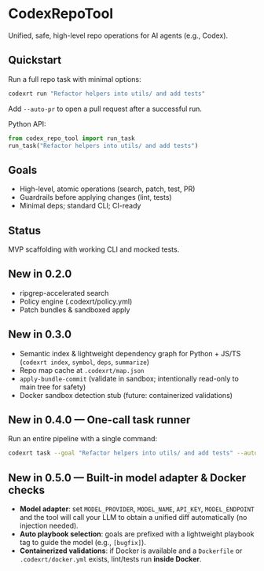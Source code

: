 # CodexRepoTool

Unified, safe, high-level repo operations for AI agents (e.g., Codex).

## Quickstart
Run a full repo task with minimal options:

```bash
codexrt run "Refactor helpers into utils/ and add tests"
```

Add `--auto-pr` to open a pull request after a successful run.

Python API:

```python
from codex_repo_tool import run_task
run_task("Refactor helpers into utils/ and add tests")
```

## Goals
- High-level, atomic operations (search, patch, test, PR)
- Guardrails before applying changes (lint, tests)
- Minimal deps; standard CLI; CI-ready

## Status
MVP scaffolding with working CLI and mocked tests.


## New in 0.2.0
- ripgrep-accelerated search
- Policy engine (.codexrt/policy.yml)
- Patch bundles & sandboxed apply


## New in 0.3.0
- Semantic index & lightweight dependency graph for Python + JS/TS (`codexrt index`, `symbol`, `deps`, `summarize`)
- Repo map cache at `.codexrt/map.json`
- `apply-bundle-commit` (validate in sandbox; intentionally read-only to main tree for safety)
- Docker sandbox detection stub (future: containerized validations)


## New in 0.4.0 — One-call task runner
Run an entire pipeline with a single command:

```bash
codexrt task --goal "Refactor helpers into utils/ and add tests" --auto-pr --branch codexrt/auto/refactor-utils
```


## New in 0.5.0 — Built-in model adapter & Docker checks
- **Model adapter**: set `MODEL_PROVIDER`, `MODEL_NAME`, `API_KEY`, `MODEL_ENDPOINT` and the tool will call your LLM to obtain a unified diff automatically (no injection needed).
- **Auto playbook selection**: goals are prefixed with a lightweight playbook tag to guide the model (e.g., `[bugfix]`).
- **Containerized validations**: if Docker is available and a `Dockerfile` or `.codexrt/docker.yml` exists, lint/tests run **inside Docker**.
